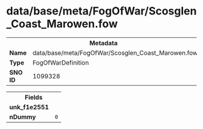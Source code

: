 <h1>data/base/meta/FogOfWar/Scosglen_Coast_Marowen.fow</h1><table><tr><th colspan="100%">Metadata</th></tr><tr><td><b>Name</b></td><td>data/base/meta/FogOfWar/Scosglen_Coast_Marowen.fow</td></tr><tr><td><b>Type</b></td><td>FogOfWarDefinition</td></tr><tr><td><b>SNO ID</b></td><td>1099328</td></tr></table>

<table><tr><th colspan="100%">Fields</th></tr><tr><td><b>unk_f1e2551</b></td><td><code></code></td></tr><tr><td><b>nDummy</b></td><td><code>0</code></td></tr></table>

